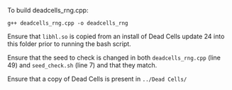 To build deadcells_rng.cpp:
```
g++ deadcells_rng.cpp -o deadcells_rng
```
Ensure that `libhl.so` is copied from an install of Dead Cells update 24 into this folder prior to running the bash script.

Ensure that the seed to check is changed in both `deadcells_rng.cpp` (line 49) and `seed_check.sh` (line 7) and that they match.

Ensure that a copy of Dead Cells is present in `../Dead Cells/`
